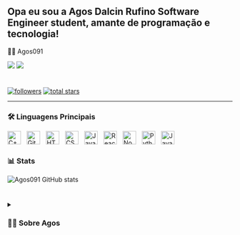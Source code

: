## Opa eu sou a Agos Dalcin Rufino Software Engineer student, amante de programação e tecnologia!


 🐱‍👤 Agos091


<div> 
<a href="https://www.linkedin.com/in/agos-dalcin-rufino-a9913821a/" target="_blank"><img src="https://img.shields.io/badge/-LinkedIn-%230077B5?style=for-the-badge&logo=linkedin&logoColor=white" target="_blank"></a>  
<a href = "mailto:dalcinrufino.a@gmail.com"><img src="https://img.shields.io/badge/-Gmail-%23333?style=for-the-badge&logo=gmail&logoColor=white" target="_blank"></a>  
  
</div>

#

   <p align="left">
      <a href="https://github.com/Agos091">     
         <img alt="followers" title="Follow me on Github" src="https://custom-icon-badges.demolab.com/github/followers/Agos091?color=236ad3&labelColor=1155ba&style=for-the-badge&logo=person-add&label=Follow&logoColor=white"/></a>
      <a href="https://github.com/Agos091?tab=repositories&sort=stargazers">
         <img alt="total stars" title="Total stars on GitHub" src="https://custom-icon-badges.demolab.com/github/stars/agos091?color=55960c&style=for-the-badge&labelColor=488207&logo=star"/></a>
   </p>

---

### 🛠 Linguagens Principais
<img align="left" alt="C++" width="30px" style="padding-right:10px;" src="https://cdn.jsdelivr.net/gh/devicons/devicon/icons/cplusplus/cplusplus-line.svg" />
<img align="left" alt="Git" width="30px" style="padding-right:10px;" src="https://cdn.jsdelivr.net/gh/devicons/devicon/icons/git/git-original.svg" />
<img align="left" alt="HTML" width="30px" style="padding-right:10px;" src="https://cdn.jsdelivr.net/gh/devicons/devicon/icons/html5/html5-plain.svg" />
<img align="left" alt="CSS" width="30px" style="padding-right:10px;" src="https://cdn.jsdelivr.net/gh/devicons/devicon/icons/css3/css3-plain.svg" />
<img align="left" alt="JavaScript" width="30px" style="padding-right:10px;" src="https://cdn.jsdelivr.net/gh/devicons/devicon/icons/javascript/javascript-plain.svg" />
<img align="left" alt="React" width="30px" style="padding-right:10px;" src="https://cdn.jsdelivr.net/gh/devicons/devicon/icons/react/react-original.svg" />
<img align="left" alt="NodeJS" width="30px" style="padding-right:10px;" src="https://cdn.jsdelivr.net/gh/devicons/devicon/icons/nodejs/nodejs-original.svg" />
<img align="left" alt="Python" width="30px" style="padding-right:10px;" src="https://cdn.jsdelivr.net/gh/devicons/devicon/icons/python/python-plain.svg" />
<img align="left" alt="Java" width="30px" style="padding-right:10px;" src="https://cdn.jsdelivr.net/gh/devicons/devicon/icons/java/java-original.svg"/>
<br />

#

### 📊 Stats

![Agos091 GitHub stats](https://github-readme-stats.vercel.app/api?username=agos091&show_icons=true&theme=gruvbox)

<!-- ![GitHub Streak](https://streak-stats.demolab.com?user=ForrestKnight&theme=gruvbox&border_radius=4.5) -->

#

<details>
 <summary><h3>👨‍💻 Sobre Agos</h3></summary>
   Tenho 21 anos, atualmente cursando engenharia de software no Centro Universitário - Católica de Santa Catarina sou fluente em inglês com aptidão c1 na Atlantic Language Dublin na irlanda. Proativo com um rápido aprendizado. 
 Em busca de um estágio onde possa aplicar o conhecimento adquirido ao longo dos anos acadêmicos e também consiga aprender, com uma troca mutua de interessasses com a empresa assim podendo impactar de maneira positiva no seu ambiente de trabalho.
